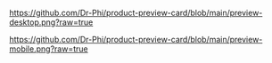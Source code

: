 https://github.com/Dr-Phi/product-preview-card/blob/main/preview-desktop.png?raw=true

https://github.com/Dr-Phi/product-preview-card/blob/main/preview-mobile.png?raw=true
